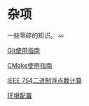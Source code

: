 # 杂项

一些零碎的知识。 :zzz:

[Git使用指南](https://github.com/CnLzh/NoteBook/tree/main/Miscellaneous/GitNotes)

[CMake使用指南](https://github.com/CnLzh/NoteBook/tree/main/Miscellaneous/CMakeNotes)

[IEEE 754二进制浮点数计算](https://github.com/CnLzh/NoteBook/tree/main/Miscellaneous/IEEE754)

[环境配置](https://github.com/CnLzh/NoteBook/tree/main/Miscellaneous/Environment)
